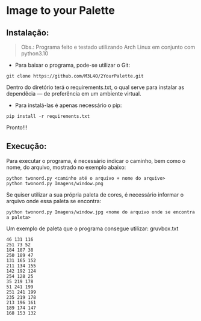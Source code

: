 # Image to your Palette
## Instalação:
> Obs.: Programa feito e testado utilizando Arch Linux em conjunto com python3.10

- Para baixar o programa, pode-se utilizar o Git:
```
git clone https://github.com/M3L4O/2YourPalette.git
```

Dentro do diretório terá o requirements.txt, o qual serve para instalar as dependêcia ― de preferência em um ambiente virtual.
- Para instalá-las é apenas necessário o pip:
```
pip install -r requirements.txt
```

Pronto!!!

## Execução:
Para executar o programa, é necessário indicar o caminho, bem como o nome, do arquivo, mostrado no exemplo abaixo:
```
python twonord.py <caminho até o arquivo + nome do arquivo>
python twonord.py Imagens/window.png
```
Se quiser utilizar a sua própria paleta de cores, é necessário informar o arquivo onde essa paleta se encontra:
```
python twonord.py Imagens/window.jpg <nome do arquivo onde se encontra a paleta>
```

Um exemplo de paleta que o programa consegue utilizar:
gruvbox.txt
```
46 131 116
251 73 52
184 187 38
250 189 47
131 165 152
211 134 155
142 192 124
254 128 25
35 219 178
51 241 199
251 241 199
235 219 178
213 196 161
189 174 147
168 153 132
```

